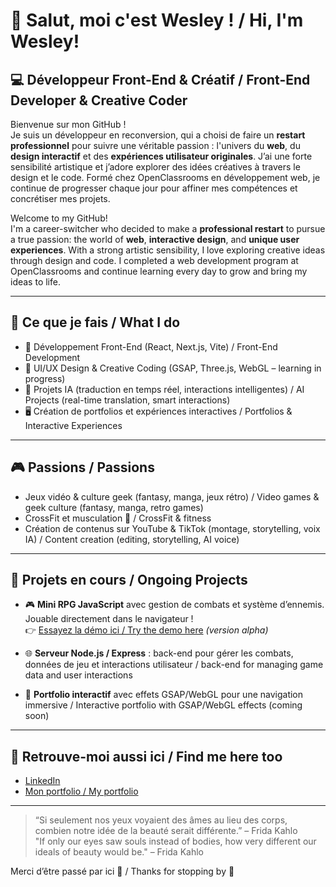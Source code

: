 # 👋 Salut, moi c'est Wesley ! / Hi, I'm Wesley!

## 💻 Développeur Front-End & Créatif / Front-End Developer & Creative Coder

Bienvenue sur mon GitHub !\
Je suis un développeur en reconversion, qui a choisi de faire un **restart professionnel** pour suivre une véritable passion : l'univers du **web**, du **design interactif** et des **expériences utilisateur originales**. J’ai une forte sensibilité artistique et j’adore explorer des idées créatives à travers le design et le code. Formé chez OpenClassrooms en développement web, je continue de progresser chaque jour pour affiner mes compétences et concrétiser mes projets.

Welcome to my GitHub!\
I'm a career-switcher who decided to make a **professional restart** to pursue a true passion: the world of **web**, **interactive design**, and **unique user experiences**. With a strong artistic sensibility, I love exploring creative ideas through design and code. I completed a web development program at OpenClassrooms and continue learning every day to grow and bring my ideas to life.

---

## 🌟 Ce que je fais / What I do

- 🔧 Développement Front-End (React, Next.js, Vite) / Front-End Development
- 🎨 UI/UX Design & Creative Coding (GSAP, Three.js, WebGL – learning in progress)
- 🤖 Projets IA (traduction en temps réel, interactions intelligentes) / AI Projects (real-time translation, smart interactions)
- 🖥️ Création de portfolios et expériences interactives / Portfolios & Interactive Experiences

---

## 🎮 Passions / Passions

- Jeux vidéo & culture geek (fantasy, manga, jeux rétro) / Video games & geek culture (fantasy, manga, retro games)
- CrossFit et musculation 💪 / CrossFit & fitness
- Création de contenus sur YouTube & TikTok (montage, storytelling, voix IA) / Content creation (editing, storytelling, AI voice)

---

## 🚀 Projets en cours / Ongoing Projects

- 🎮 **Mini RPG JavaScript** avec gestion de combats et système d’ennemis. Jouable directement dans le navigateur !\
  👉 [Essayez la démo ici / Try the demo here](https://wesley971.github.io/Mini-RPG/) *(version alpha)*

- 🌐 **Serveur Node.js / Express** : back-end pour gérer les combats, données de jeu et interactions utilisateur / back-end for managing game data and user interactions

- 🧩 **Portfolio interactif** avec effets GSAP/WebGL pour une navigation immersive / Interactive portfolio with GSAP/WebGL effects (coming soon)

---

## 🔗 Retrouve-moi aussi ici / Find me here too

- [LinkedIn](https://www.linkedin.com/in/tonprofil)
- [Mon portfolio / My portfolio](https://portfolio-wesley971s-projects.vercel.app/)

---

> “Si seulement nos yeux voyaient des âmes au lieu des corps, combien notre idée de la beauté serait différente.” – Frida Kahlo  
> "If only our eyes saw souls instead of bodies, how very different our ideals of beauty would be." – Frida Kahlo

Merci d’être passé par ici 🙏 / Thanks for stopping by 🙏
